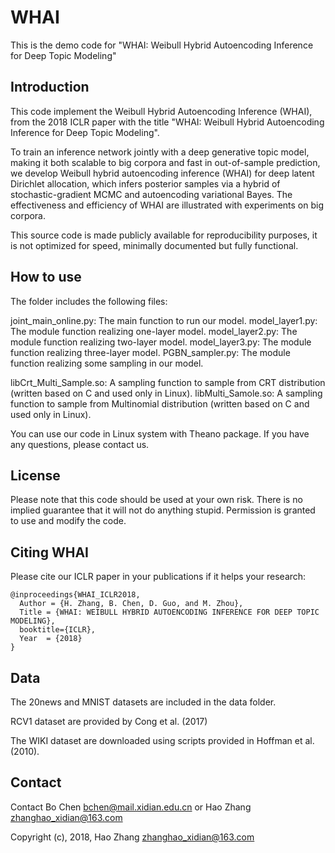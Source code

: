 # WHAI
This is the demo code for "WHAI: Weibull Hybrid Autoencoding Inference for Deep Topic Modeling"

## Introduction
This code implement the Weibull Hybrid Autoencoding Inference (WHAI), from the 2018 ICLR paper with the title "WHAI: Weibull Hybrid Autoencoding Inference for Deep Topic Modeling". 

To train an inference network jointly with a deep generative topic model, making
it both scalable to big corpora and fast in out-of-sample prediction, we develop
Weibull hybrid autoencoding inference (WHAI) for deep latent Dirichlet allocation,
which infers posterior samples via a hybrid of stochastic-gradient MCMC
and autoencoding variational Bayes. The effectiveness and efficiency of WHAI
are illustrated with experiments on big corpora.

This source code is made publicly available for reproducibility purposes, it is not optimized for speed, 
minimally documented but fully functional.

## How to use
The folder includes the following files:

joint_main_online.py: The main function to run our model.
model_layer1.py: The module function realizing one-layer model.
model_layer2.py: The module function realizing two-layer model.
model_layer3.py: The module function realizing three-layer model.
PGBN_sampler.py: The module function realizing some sampling in our model.

libCrt_Multi_Sample.so: A sampling function to sample from CRT distribution (written based on C and used only in Linux).
libMulti_Samole.so: A sampling function to sample from Multinomial distribution (written based on C and used only in Linux).

You can use our code in Linux system with Theano package. If you have any questions, please contact us.

## License

Please note that this code should be used at your own risk. There is no implied guarantee that it will
not do anything stupid. Permission is granted to use and modify the code.

## Citing WHAI

Please cite our ICLR paper in your publications if it helps your research:

    @inproceedings{WHAI_ICLR2018,
      Author = {H. Zhang, B. Chen, D. Guo, and M. Zhou},
      Title = {WHAI: WEIBULL HYBRID AUTOENCODING INFERENCE FOR DEEP TOPIC MODELING},
      booktitle={ICLR},
      Year  = {2018}
    }

## Data
	
The 20news and MNIST datasets are included in the data folder.

RCV1 dataset are provided by Cong et al. (2017)

The WIKI dataset are downloaded using scripts provided in Hoffman et al. (2010).

## Contact
Contact Bo Chen bchen@mail.xidian.edu.cn or Hao Zhang zhanghao_xidian@163.com

Copyright (c), 2018, Hao Zhang zhanghao_xidian@163.com
